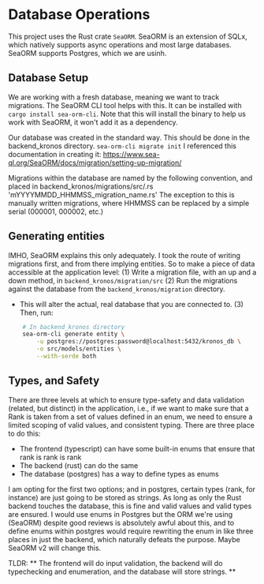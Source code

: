 # Database Operations

This project uses the Rust crate `SeaORM`. SeaORM is an extension of SQLx, which natively supports async operations and most large databases. SeaORM supports Postgres, which we are usinh. 

## Database Setup

We are working with a fresh database, meaning we want to track migrations. The SeaORM CLI tool helps with this. It can be installed with `cargo install sea-orm-cli`. Note that this will install the binary to help us work with SeaORM, it won't add it as a dependency. 

Our database was created in the standard way. This should be done in the backend_kronos directory.
`sea-orm-cli migrate init`
I referenced this documentation in creating it: https://www.sea-ql.org/SeaORM/docs/migration/setting-up-migration/

Migrations within the database are named by the following convention, and placed in backend_kronos/migrations/src/<file>.rs
'mYYYYMMDD_HHMMSS_migration_name.rs' The exception to this is manually written migrations, where HHMMSS can be replaced by a simple serial (000001, 000002, etc.)

## Generating entities

IMHO, SeaORM explains this only adequately. I took the route of writing migrations first, and from there implying entities. So to make a piece of data accessible at the application level:
(1) Write a migration file, with an up and a down method, in `backend_kronos/migration/src`
(2) Run the migrations against the database from the `backend_kronos/migration` directory. 
- This will alter the actual, real database that you are connected to.
(3) Then, run:
```sh
    # In backend_kronos directory
    sea-orm-cli generate entity \
        -u postgres://postgres:password@localhost:5432/kronos_db \
        -o src/models/entities \
        --with-serde both
```

## Types, and Safety

There are three levels at which to ensure type-safety and data validation (related, but distinct) in the application, i.e., if we want to make sure that a Rank is taken from a set of values defined in an enum, we need to ensure a limited scoping of valid values, and consistent typing. There are three place to do this:
- The frontend (typescript) can have some built-in enums that ensure that rank is rank is rank
- The backend (rust) can do the same
- The database (postgres) has a way to define types as enums

I am opting for the first two options; and in postgres, certain types (rank, for instance) are just going to be stored as strings. As long as only the Rust backend touches the database, this is fine and valid values and valid types are ensured. I would use enums in Postgres but the ORM we're using (SeaORM) despite good reviews is absolutely awful about this, and to define enums within postgres would require rewriting the enum in like three places in just the backend, which naturally defeats the purpose. Maybe SeaORM v2 will change this. 

TLDR: ** The frontend will do input validation, the backend will do typechecking and enumeration, and the database will store strings. **